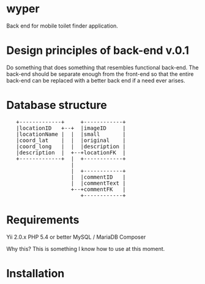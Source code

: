 # wyper

Back end for mobile toilet finder application.

# Design principles of back-end v.0.1

Do something that does something that resembles functional back-end.
The back-end should be separate enough from the front-end so that the 
entire back-end can be replaced with a better back end if a need 
ever arises.

# Database structure

<pre>
   +-------------+     +------------+  
   |locationID   +--+  |imageID     |  
   |locationName |  |  |small       |  
   |coord_lat    |  |  |original    |  
   |coord_long   |  |  |description |  
   |description  |  +--+locationFK  |  
   +-------------+  |  +------------+  
                    |  
                    |  +------------+  
                    |  |commentID   |  
                    |  |commentText |  
                    +--+commentFK   |  
                       +------------+
</pre>       
                      
# Requirements

Yii 2.0.x
PHP 5.4 or better
MySQL / MariaDB
Composer

Why this? This is something I know how to use at this moment.

# Installation